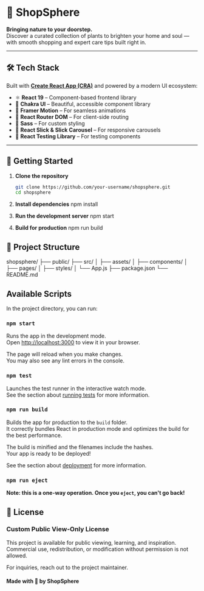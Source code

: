# 🌿 ShopSphere

**Bringing nature to your doorstep.**  
Discover a curated collection of plants to brighten your home and soul — with smooth shopping and expert care tips built right in.

---

## 🛠️ Tech Stack

Built with **[Create React App (CRA)](https://create-react-app.dev/)** and powered by a modern UI ecosystem:

- ⚛️ **React 19** – Component-based frontend library  
- 💅 **Chakra UI** – Beautiful, accessible component library  
- 🎥 **Framer Motion** – For seamless animations  
- 🧭 **React Router DOM** – For client-side routing  
- 🎨 **Sass** – For custom styling  
- 🎡 **React Slick & Slick Carousel** – For responsive carousels  
- 🧪 **React Testing Library** – For testing components  

---

## 🚀 Getting Started

1. **Clone the repository**
   ```bash
   git clone https://github.com/your-username/shopsphere.git
   cd shopsphere

2. **Install dependencies**
    npm install

3. **Run the development server**
    npm start

4. **Build for production**
    npm run build

## 📁 Project Structure

shopsphere/
├── public/
├── src/
│   ├── assets/
│   ├── components/
│   ├── pages/
│   ├── styles/
│   └── App.js
├── package.json
└── README.md

## Available Scripts

In the project directory, you can run:

### `npm start`

Runs the app in the development mode.\
Open [http://localhost:3000](http://localhost:3000) to view it in your browser.

The page will reload when you make changes.\
You may also see any lint errors in the console.

### `npm test`

Launches the test runner in the interactive watch mode.\
See the section about [running tests](https://facebook.github.io/create-react-app/docs/running-tests) for more information.

### `npm run build`

Builds the app for production to the `build` folder.\
It correctly bundles React in production mode and optimizes the build for the best performance.

The build is minified and the filenames include the hashes.\
Your app is ready to be deployed!

See the section about [deployment](https://facebook.github.io/create-react-app/docs/deployment) for more information.

### `npm run eject`

**Note: this is a one-way operation. Once you `eject`, you can't go back!**

## 📜 License 

### Custom Public View-Only License

This project is available for public viewing, learning, and inspiration.
Commercial use, redistribution, or modification without permission is not allowed.

For inquiries, reach out to the project maintainer.

#### Made with 🌱 by ShopSphere